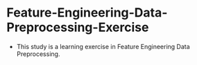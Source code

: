 # Feature-Engineering-Data-Preprocessing-Exercise

- This study is a learning exercise in Feature Engineering Data Preprocessing.
